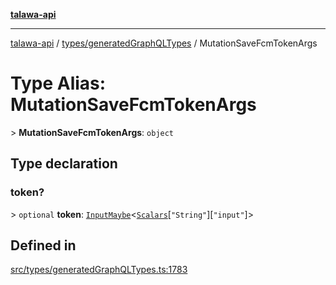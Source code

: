 [**talawa-api**](../../../README.md)

***

[talawa-api](../../../modules.md) / [types/generatedGraphQLTypes](../README.md) / MutationSaveFcmTokenArgs

# Type Alias: MutationSaveFcmTokenArgs

\> **MutationSaveFcmTokenArgs**: `object`

## Type declaration

### token?

\> `optional` **token**: [`InputMaybe`](InputMaybe.md)\<[`Scalars`](Scalars.md)\[`"String"`\]\[`"input"`\]\>

## Defined in

[src/types/generatedGraphQLTypes.ts:1783](https://github.com/PalisadoesFoundation/talawa-api/blob/6bd0fecc1032af2aa70d925c85724d9fec2350f9/src/types/generatedGraphQLTypes.ts#L1783)
